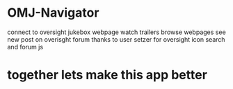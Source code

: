 OMJ-Navigator
=============

connect to oversight jukebox webpage watch trailers browse webpages see new post on overisght forum thanks to user setzer
for oversight icon search and forum js 

together lets make this app better
==================================
